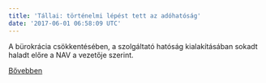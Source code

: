 ```yaml
---
title: 'Tállai: történelmi lépést tett az adóhatóság'
date: '2017-06-01 06:58:09 UTC'
---
```


A bürokrácia csökkentésében, a szolgáltató hatóság kialakításában sokadt haladt előre a NAV a vezetője szerint.


[Bővebben](http://ift.tt/2rs0SD4)
